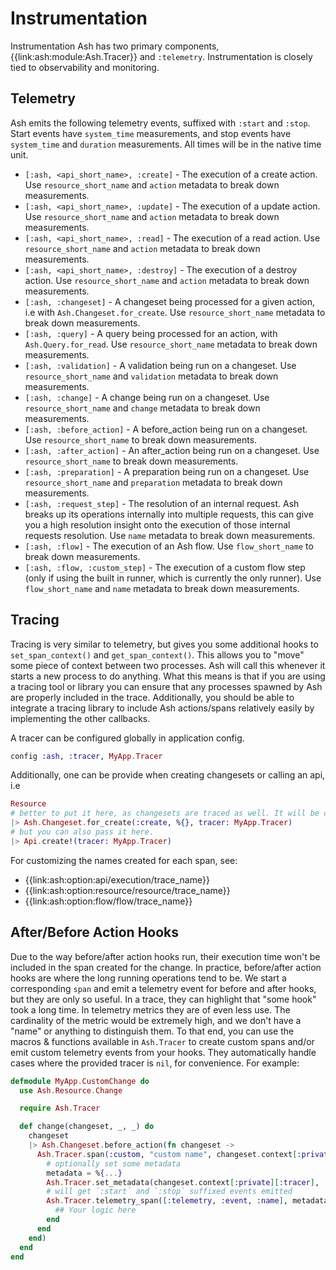 # Instrumentation

Instrumentation Ash has two primary components, {{link:ash:module:Ash.Tracer}} and `:telemetry`. Instrumentation is closely tied to observability and monitoring.

## Telemetry

Ash emits the following telemetry events, suffixed with `:start` and `:stop`. Start events have `system_time` measurements, and stop events have `system_time` and `duration` measurements. All times will be in the native time unit.

- `[:ash, <api_short_name>, :create]` - The execution of a create action. Use `resource_short_name` and `action` metadata to break down measurements.
- `[:ash, <api_short_name>, :update]` - The execution of a update action. Use `resource_short_name` and `action` metadata to break down measurements.
- `[:ash, <api_short_name>, :read]` - The execution of a read action. Use `resource_short_name` and `action` metadata to break down measurements.
- `[:ash, <api_short_name>, :destroy]` - The execution of a destroy action. Use `resource_short_name` and `action` metadata to break down measurements.
- `[:ash, :changeset]` - A changeset being processed for a given action, i.e with `Ash.Changeset.for_create`. Use `resource_short_name` metadata to break down measurements.
- `[:ash, :query]` - A query being processed for an action, with `Ash.Query.for_read`. Use `resource_short_name` metadata to break down measurements.
- `[:ash, :validation]` - A validation being run on a changeset. Use `resource_short_name` and `validation` metadata to break down measurements.
- `[:ash, :change]` - A change being run on a changeset. Use `resource_short_name` and `change` metadata to break down measurements.
- `[:ash, :before_action]` - A before_action being run on a changeset. Use `resource_short_name` to break down measurements. 
- `[:ash, :after_action]` - An after_action being run on a changeset. Use `resource_short_name` to break down measurements.
- `[:ash, :preparation]` - A preparation being run on a changeset. Use `resource_short_name` and `preparation` metadata to break down measurements.
- `[:ash, :request_step]` - The resolution of an internal request. Ash breaks up its operations internally into multiple requests, this can give you a high resolution insight onto the execution of those internal requests resolution. Use `name` metadata to break down measurements.
- `[:ash, :flow]` - The execution of an Ash flow. Use `flow_short_name` to break down measurements.
- `[:ash, :flow, :custom_step]` - The execution of a custom flow step (only if using the built in runner, which is currently the only runner). Use `flow_short_name` and `name` metadata to break down measurements. 

## Tracing

Tracing is very similar to telemetry, but gives you some additional hooks to `set_span_context()` and `get_span_context()`. This allows you to "move" some piece of context between two processes. Ash will call this whenever it starts a new process to do anything. What this means is that if you are using a tracing tool or library you can ensure that any processes spawned by Ash are properly included in the trace. Additionally, you should be able to integrate a tracing library to include Ash actions/spans relatively easily by implementing the other callbacks.

A tracer can be configured globally in application config.

```elixir
config :ash, :tracer, MyApp.Tracer
```

Additionally, one can be provide when creating changesets or calling an api, i.e

```elixir
Resource
# better to put it here, as changesets are traced as well. It will be carried over to the api action
|> Ash.Changeset.for_create(:create, %{}, tracer: MyApp.Tracer)
# but you can also pass it here.
|> Api.create!(tracer: MyApp.Tracer)
```

For customizing the names created for each span, see:

- {{link:ash:option:api/execution/trace_name}}
- {{link:ash:option:resource/resource/trace_name}}
- {{link:ash:option:flow/flow/trace_name}}


## After/Before Action Hooks

Due to the way before/after action hooks run, their execution time won't be included in the span created for the change. In practice, before/after action hooks are where the long running operations tend to be. We start a corresponding `span` and emit a telemetry event for before and after hooks, but they are only so useful. In a trace, they can highlight that "some hook" took a long time. In telemetry metrics they are of even less use. The cardinality of the metric would be extremely high, and we don't have a "name" or anything to distinguish them. To that end, you can use the macros & functions available in `Ash.Tracer` to create custom spans and/or emit custom telemetry events from your hooks. They automatically handle cases where the provided tracer is `nil`, for convenience. For example:

```elixir
defmodule MyApp.CustomChange do
  use Ash.Resource.Change

  require Ash.Tracer

  def change(changeset, _, _) do
    changeset
    |> Ash.Changeset.before_action(fn changeset -> 
      Ash.Tracer.span(:custom, "custom name", changeset.context[:private][:tracer]) do
        # optionally set some metadata
        metadata = %{...}
        Ash.Tracer.set_metadata(changeset.context[:private][:tracer], :custom, metadata)
        # will get `:start` and `:stop` suffixed events emitted
        Ash.Tracer.telemetry_span([:telemetry, :event, :name], metadata) do
          ## Your logic here
        end
      end
    end)
  end
end
```
